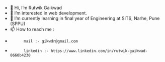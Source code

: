 - 👋 Hi, I’m Rutwik Gaikwad
- 👀 I’m interested in web development.
- 🌱 I’m currently learning in final year of Engineering at SITS, Narhe, Pune (SPPU)
- 📫 How to reach me :
-           mail :- gikwdr@gmail.com
-           linkedin :- https://www.linkedin.com/in/rutwik-gaikwad-0660b4230

<!---
RutwikGaikwad/RutwikGaikwad is a ✨ special ✨ repository because its `README.md` (this file) appears on your GitHub profile.
You can click the Preview link to take a look at your changes.
--->

